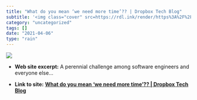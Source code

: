 ```yaml
---
title: "What do you mean ‘we need more time’?? | Dropbox Tech Blog"
subtitle: '<img class="cover" src=https://rdl.ink/render/https%3A%2F%2Fblogs.dropbox.com%2Ftech%2F2015%2F10%2Fw...'
category: "uncategorized"
tags: []
date: "2021-04-06"
type: "rain"
---
```

<img class="cover" src=https://rdl.ink/render/https%3A%2F%2Fblogs.dropbox.com%2Ftech%2F2015%2F10%2Fwhat-do-you-mean-you-need-more-time>



* **Web site excerpt:** A perennial challenge among software engineers and everyone else...

* **Link to site:** **[What do you mean ‘we need more time’?? | Dropbox Tech Blog](https://blogs.dropbox.com/tech/2015/10/what-do-you-mean-you-need-more-time)**